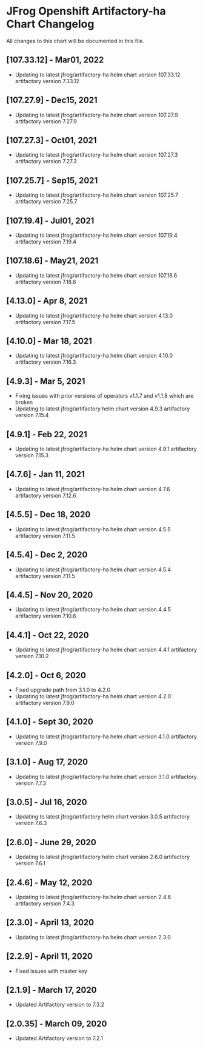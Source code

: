 # JFrog Openshift Artifactory-ha Chart Changelog

All changes to this chart will be documented in this file.

## [107.33.12] - Mar01, 2022

- Updating to latest jfrog/artifactory-ha helm chart version 107.33.12 artifactory version 7.33.12

## [107.27.9] - Dec15, 2021

- Updating to latest jfrog/artifactory-ha helm chart version 107.27.9 artifactory version 7.27.9

## [107.27.3] - Oct01, 2021

- Updating to latest jfrog/artifactory-ha helm chart version 107.27.3 artifactory version 7.27.3

## [107.25.7] - Sep15, 2021

- Updating to latest jfrog/artifactory-ha helm chart version 107.25.7 artifactory version 7.25.7

## [107.19.4] - Jul01, 2021

- Updating to latest jfrog/artifactory-ha helm chart version 107.19.4 artifactory version 7.19.4

## [107.18.6] - May21, 2021

- Updating to latest jfrog/artifactory-ha helm chart version 107.18.6 artifactory version 7.18.6

## [4.13.0] - Apr 8, 2021

- Updating to latest jfrog/artifactory-ha helm chart version 4.13.0 artifactory version 7.17.5

## [4.10.0] - Mar 18, 2021

- Updating to latest jfrog/artifactory-ha helm chart version 4.10.0 artifactory version 7.16.3

## [4.9.3] - Mar 5, 2021

- Fixing issues with prior versions of operators v1.1.7 and v1.1.8 which are broken
- Updating to latest jfrog/artifactory helm chart version 4.9.3 artifactory version 7.15.4

## [4.9.1] - Feb 22, 2021

- Updating to latest jfrog/artifactory-ha helm chart version 4.9.1 artifactory version 7.15.3

## [4.7.6] - Jan 11, 2021

- Updating to latest jfrog/artifactory-ha helm chart version 4.7.6 artifactory version 7.12.6

## [4.5.5] - Dec 18, 2020

- Updating to latest jfrog/artifactory-ha helm chart version 4.5.5 artifactory version 7.11.5

## [4.5.4] - Dec 2, 2020

- Updating to latest jfrog/artifactory-ha helm chart version 4.5.4 artifactory version 7.11.5

## [4.4.5] - Nov 20, 2020

- Updating to latest jfrog/artifactory-ha helm chart version 4.4.5 artifactory version 7.10.6

## [4.4.1] - Oct 22, 2020

- Updating to latest jfrog/artifactory-ha helm chart version 4.4.1 artifactory version 7.10.2

## [4.2.0] - Oct 6, 2020

- Fixed upgrade path from 3.1.0 to 4.2.0
- Updating to latest jfrog/artifactory-ha helm chart version 4.2.0 artifactory version 7.9.0

## [4.1.0] - Sept 30, 2020

- Updating to latest jfrog/artifactory-ha helm chart version 4.1.0 artifactory version 7.9.0

## [3.1.0] - Aug 17, 2020

- Updating to latest jfrog/artifactory-ha helm chart version 3.1.0 artifactory version 7.7.3

## [3.0.5] - Jul 16, 2020

- Updating to latest jfrog/artifactory helm chart version 3.0.5 artifactory version 7.6.3

## [2.6.0] - June 29, 2020

- Updating to latest jfrog/artifactory helm chart version 2.6.0 artifactory version 7.6.1

## [2.4.6] - May 12, 2020

- Updating to latest jfrog/artifactory-ha helm chart version 2.4.6 artifactory version 7.4.3

## [2.3.0] - April 13, 2020

- Updating to latest jfrog/artifactory-ha helm chart version 2.3.0

## [2.2.9] - April 11, 2020

- Fixed issues with master key

## [2.1.9] - March 17, 2020

- Updated Artifactory version to 7.3.2

## [2.0.35] - March 09, 2020

- Updated Artifactory version to 7.2.1
